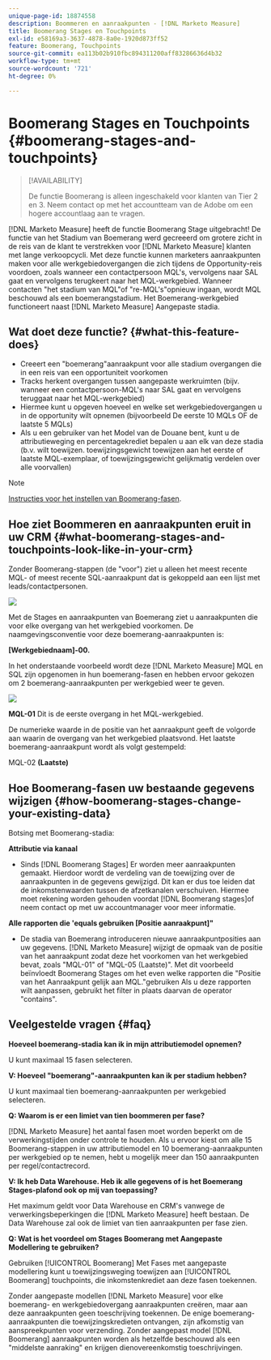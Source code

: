 ```yaml
---
unique-page-id: 18874558
description: Boommeren en aanraakpunten - [!DNL Marketo Measure]
title: Boomerang Stages en Touchpoints
exl-id: e58169a3-3637-4878-8a0e-1920d873ff52
feature: Boomerang, Touchpoints
source-git-commit: ea113b02b910fbc894311200aff83286636d4b32
workflow-type: tm+mt
source-wordcount: '721'
ht-degree: 0%

---
```


# Boomerang Stages en Touchpoints {#boomerang-stages-and-touchpoints}

>[!AVAILABILITY]
>
>De functie Boomerang is alleen ingeschakeld voor klanten van Tier 2 en 3. Neem contact op met het accountteam van de Adobe om een hogere accountlaag aan te vragen.

[!DNL Marketo Measure] heeft de functie Boomerang Stage uitgebracht! De functie van het Stadium van Boemerang werd gecreeerd om grotere zicht in de reis van de klant te verstrekken voor [!DNL Marketo Measure] klanten met lange verkoopcycli. Met deze functie kunnen marketers aanraakpunten maken voor alle werkgebiedovergangen die zich tijdens de Opportunity-reis voordoen, zoals wanneer een contactpersoon MQL&#39;s, vervolgens naar SAL gaat en vervolgens terugkeert naar het MQL-werkgebied. Wanneer contacten &quot;het stadium van MQL&quot;of &quot;re-MQL&#39;s&quot;opnieuw ingaan, wordt MQL beschouwd als een boemerangstadium. Het Boemerang-werkgebied functioneert naast [!DNL Marketo Measure] Aangepaste stadia.

## Wat doet deze functie? {#what-this-feature-does}

* Creeert een &quot;boemerang&quot;aanraakpunt voor alle stadium overgangen die in een reis van een opportuniteit voorkomen
* Tracks herkent overgangen tussen aangepaste werkruimten (bijv. wanneer een contactpersoon-MQL&#39;s naar SAL gaat en vervolgens teruggaat naar het MQL-werkgebied)
* Hiermee kunt u opgeven hoeveel en welke set werkgebiedovergangen u in de opportunity wilt opnemen (bijvoorbeeld De eerste 10 MQLs OF de laatste 5 MQLs)
* Als u een gebruiker van het Model van de Douane bent, kunt u de attributieweging en percentagekrediet bepalen u aan elk van deze stadia (b.v. wilt toewijzen. toewijzingsgewicht toewijzen aan het eerste of laatste MQL-exemplaar, of toewijzingsgewicht gelijkmatig verdelen over alle voorvallen)

>[!NOTE]
>
>[Instructies voor het instellen van Boomerang-fasen](/help/advanced-marketo-measure-features/boomerang/setting-up-boomerang-stages.md).

## Hoe ziet Boommeren en aanraakpunten eruit in uw CRM {#what-boomerang-stages-and-touchpoints-look-like-in-your-crm}

Zonder Boomerang-stappen (de &quot;voor&quot;) ziet u alleen het meest recente MQL- of meest recente SQL-aanraakpunt dat is gekoppeld aan een lijst met leads/contactpersonen.

![](assets/1.png)

Met de Stages en aanraakpunten van Boemerang ziet u aanraakpunten die voor elke overgang van het werkgebied voorkomen. De naamgevingsconventie voor deze boemerang-aanraakpunten is:

**[Werkgebiednaam]-00.**

In het onderstaande voorbeeld wordt deze [!DNL Marketo Measure] MQL en SQL zijn opgenomen in hun boemerang-fasen en hebben ervoor gekozen om 2 boemerang-aanraakpunten per werkgebied weer te geven.

![](assets/2.png)

**MQL-01** Dit is de eerste overgang in het MQL-werkgebied.

De numerieke waarde in de positie van het aanraakpunt geeft de volgorde aan waarin de overgang van het werkgebied plaatsvond. Het laatste boemerang-aanraakpunt wordt als volgt gestempeld:

MQL-02 **(Laatste)**

## Hoe Boomerang-fasen uw bestaande gegevens wijzigen {#how-boomerang-stages-change-your-existing-data}

Botsing met Boomerang-stadia:

**Attributie via kanaal**

* Sinds [!DNL Boomerang Stages] Er worden meer aanraakpunten gemaakt. Hierdoor wordt de verdeling van de toewijzing over de aanraakpunten in de gegevens gewijzigd. Dit kan er dus toe leiden dat de inkomstenwaarden tussen de afzetkanalen verschuiven. Hiermee moet rekening worden gehouden voordat [!DNL Boomerang stages]of neem contact op met uw accountmanager voor meer informatie.

**Alle rapporten die &#39;equals gebruiken [Positie aanraakpunt]&quot;**

* De stadia van Boemerang introduceren nieuwe aanraakpuntposities aan uw gegevens. [!DNL Marketo Measure] wijzigt de opmaak van de positie van het aanraakpunt zodat deze het voorkomen van het werkgebied bevat, zoals &quot;MQL-01&quot; of &quot;MQL-05 (Laatste)&quot;. Met dit voorbeeld beïnvloedt Boomerang Stages om het even welke rapporten die &quot;Positie van het Aanraakpunt gelijk aan MQL.&quot;gebruiken Als u deze rapporten wilt aanpassen, gebruikt het filter in plaats daarvan de operator &quot;contains&quot;.

## Veelgestelde vragen {#faq}

**Hoeveel boemerang-stadia kan ik in mijn attributiemodel opnemen?**

U kunt maximaal 15 fasen selecteren.

**V: Hoeveel &quot;boemerang&quot;-aanraakpunten kan ik per stadium hebben?**

U kunt maximaal tien boemerang-aanraakpunten per werkgebied selecteren.

**Q: Waarom is er een limiet van tien boommeren per fase?**

[!DNL Marketo Measure] het aantal fasen moet worden beperkt om de verwerkingstijden onder controle te houden. Als u ervoor kiest om alle 15 Boomerang-stappen in uw attributiemodel en 10 boemerang-aanraakpunten per werkgebied op te nemen, hebt u mogelijk meer dan 150 aanraakpunten per regel/contactrecord.

**V: Ik heb Data Warehouse. Heb ik alle gegevens of is het Boemerang Stages-plafond ook op mij van toepassing?**

Het maximum geldt voor Data Warehouse en CRM&#39;s vanwege de verwerkingsbeperkingen die [!DNL Marketo Measure] heeft bestaan. De Data Warehouse zal ook de limiet van tien aanraakpunten per fase zien.

**Q: Wat is het voordeel om Stages Boomerang met Aangepaste Modellering te gebruiken?**

Gebruiken [!UICONTROL Boomerang] Met Fases met aangepaste modellering kunt u toewijzingsweging toewijzen aan [!UICONTROL Boomerang] touchpoints, die inkomstenkrediet aan deze fasen toekennen.

Zonder aangepaste modellen [!DNL Marketo Measure] voor elke boemerang- en werkgebiedovergang aanraakpunten creëren, maar aan deze aanraakpunten geen toeschrijving toekennen. De enige boemerang-aanraakpunten die toewijzingskredieten ontvangen, zijn afkomstig van aanspreekpunten voor verzending. Zonder aangepast model [!DNL Boomerang] aanraakpunten worden als hetzelfde beschouwd als een &quot;middelste aanraking&quot; en krijgen dienovereenkomstig toeschrijvingen.
